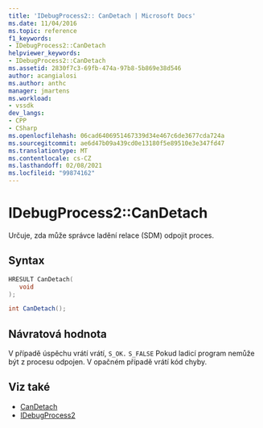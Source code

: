 ```yaml
---
title: 'IDebugProcess2:: CanDetach | Microsoft Docs'
ms.date: 11/04/2016
ms.topic: reference
f1_keywords:
- IDebugProcess2::CanDetach
helpviewer_keywords:
- IDebugProcess2::CanDetach
ms.assetid: 2830f7c3-69fb-474a-97b8-5b869e38d546
author: acangialosi
ms.author: anthc
manager: jmartens
ms.workload:
- vssdk
dev_langs:
- CPP
- CSharp
ms.openlocfilehash: 06cad6406951467339d34e467c6de3677cda724a
ms.sourcegitcommit: ae6d47b09a439cd0e13180f5e89510e3e347fd47
ms.translationtype: MT
ms.contentlocale: cs-CZ
ms.lasthandoff: 02/08/2021
ms.locfileid: "99874162"
---
```

# <a name="idebugprocess2candetach"></a>IDebugProcess2::CanDetach
Určuje, zda může správce ladění relace (SDM) odpojit proces.

## <a name="syntax"></a>Syntax

```cpp
HRESULT CanDetach(
   void
);
```

```csharp
int CanDetach();
```

## <a name="return-value"></a>Návratová hodnota
 V případě úspěchu vrátí vrátí, `S_OK.` `S_FALSE` Pokud ladicí program nemůže být z procesu odpojen. V opačném případě vrátí kód chyby.

## <a name="see-also"></a>Viz také
- [CanDetach](../../../extensibility/debugger/reference/idebugprogram2-candetach.md)
- [IDebugProcess2](../../../extensibility/debugger/reference/idebugprocess2.md)
